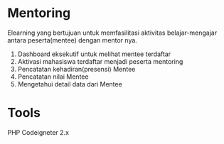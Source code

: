 # Mentoring
Elearning yang bertujuan untuk memfasilitasi aktivitas belajar-mengajar antara peserta(mentee) dengan mentor nya.
1. Dashboard eksekutif untuk melihat mentee terdaftar
2. Aktivasi mahasiswa terdaftar menjadi peserta mentoring
3. Pencatatan kehadiran(presensi) Mentee
4. Pencatatan nilai Mentee
5. Mengetahui detail data dari Mentee

# Tools
PHP Codeigneter 2.x

